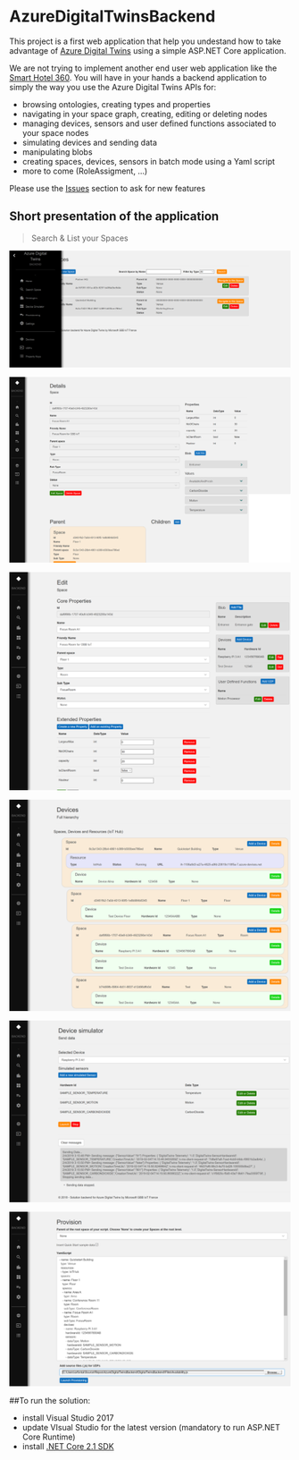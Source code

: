 # AzureDigitalTwinsBackend

This project is a first web application that help you undestand how to take advantage of [Azure Digital Twins](https://azure.microsoft.com/en-us/services/digital-twins/) using a simple ASP.NET Core application.

We are not trying to implement another end user web application like the [Smart Hotel 360](https://github.com/Microsoft/SmartHotel360-IoT).
You will have in your hands a backend application to simply the way you use the Azure Digital Twins APIs for:
- browsing ontologies, creating types and properties
- navigating in your space graph, creating, editing or deleting nodes
- managing devices, sensors and user defined functions associated to your space nodes
- simulating devices and sending data
- manipulating blobs
- creating spaces, devices, sensors in batch mode using a Yaml script
- more to come (RoleAssigment, ...)

Please use the [Issues](https://github.com/garolion/AzureDigitalTwinsBackend/issues) section to ask for new features

## Short presentation of the application

> Search & List your Spaces 

![space list](/Doc/Home.png)

![Viewing a Space](/Doc/Details.png)

![Editing a Space](/Doc/Edit.png)

![Viewing device hierarchy](/Doc/Devices.png)

![Simulating a Device](/Doc/Simulator.png)

![Generating a topology](/Doc/Generator.png)


##To run the solution:
- install Visual Studio 2017
- update VIsual Studio for the latest version (mandatory to run ASP.NET Core Runtime)
- install [.NET Core 2.1 SDK](https://dotnet.microsoft.com/download/thank-you/dotnet-sdk-2.1.503-windows-x64-installer)
